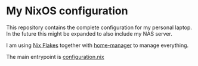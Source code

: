 # My NixOS configuration

This repository contains the complete configuration for my personal laptop. In the future this might be expanded to also include my NAS server.

I am using [Nix Flakes](https://nixos.wiki/wiki/Flakes#Using_nix_flakes_with_NixOS) together with [home-manager](https://github.com/nix-community/home-manager) to manage everything.

The main entrypoint is [configuration.nix](./configuration.nix)
